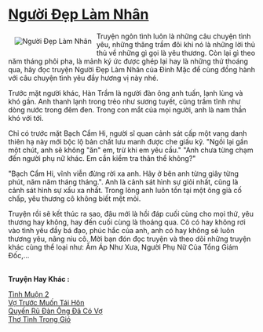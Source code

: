 <a href="https://utruyen.com/truyen/nguoi-dep-lam-nhan/20908/" title="Người Đẹp Làm Nhân"><h1>Người Đẹp Làm Nhân</h1></a><div style="display:table"><img align="right" style="float: left; padding: 10px;" src="https://utruyen.com/images/story/200x260/nguoi-dep-lam-nhan.jpg" alt="Người Đẹp Làm Nhân">Truyện ngôn tình luôn là những câu chuyện tình yêu, những thăng trầm đôi khi nó là những lời thủ thủ về những gì gọi là yêu thương. Còn lại gì theo năm tháng phôi pha, là mảnh ký ức được ghép lại hay là những thứ thoáng qua, hãy đọc truyện Người Đẹp Làm Nhân của Đinh Mặc để cùng đồng hành với câu chuyện tình yêu đầy hương vị này nhé.<p></p>Trước mặt người khác, Hàn Trầm là người đàn ông anh tuấn, lạnh lùng và khó gần. Anh thanh lạnh trong trẻo như sương tuyết, cũng trầm tĩnh như dòng nước trong đêm đen. Trong con mắt của mọi người, anh là nam thần khó với tới.<p></p>Chỉ có trước mặt Bạch Cẩm Hi, người sĩ quan cảnh sát cấp một vang danh thiên hạ này mới bộc lộ bản chất lưu manh được che giấu kỹ. "Ngồi lại gần một chút, anh sẽ không "ăn" em, trừ khi em yêu cầu." "Anh chưa từng chạm đến người phụ nữ khác. Em cần kiểm tra thân thể không?"<p></p>"Bạch Cẩm Hi, vĩnh viễn đừng rời xa anh. Hãy ở bên anh từng giây từng phút, năm năm tháng tháng.". Anh là cảnh sát hình sự giỏi nhất, cũng là cảnh sát hình sự xấu xa nhất. Trong lòng anh luôn tồn tại một ông già cố chấp, yêu thương cô không biết mệt mỏi.<p></p>Truyện rồi sẽ kết thúc ra sao, đâu mới là hồi đáp cuối cùng cho mọi thứ, yêu thương hay không, hay đến cuối cùng là thoáng qua. Cô có hay không rơi vào tình yêu đầy bá đạo, phúc hắc của anh, anh có hay không sẽ luôn thương yêu, nâng niu cô. Mời bạn đón đọc truyện và theo dõi những truyện khác cùng thể loại như: Ấm Áp Như Xưa, Người Phụ Nữ Của Tổng Giám Đốc,...</div><p><br><b>Truyện Hay Khác :</b></p><a href="https://utruyen.com/truyen/tinh-muon-2/20894/" alt="Tình Muộn 2">Tình Muộn 2</a><br/><a href="https://truyenngontinhay.wordpress.com/2019/10/03/vo-truoc-muon-tai-hon/" alt="Vợ Trước Muốn Tái Hôn">Vợ Trước Muốn Tái Hôn</a><br/><a href="https://truyenngontinhay.wordpress.com/2019/10/03/quyen-ru-dan-ong-da-co-vo/" alt="Quyến Rũ Đàn Ông Đã Có Vợ">Quyến Rũ Đàn Ông Đã Có Vợ</a><br/><a href="https://www.flickr.com/photos/184340401@N07/48818890551/" alt="Thơ Tình Trong Gió">Thơ Tình Trong Gió</a><br/>